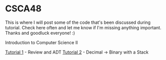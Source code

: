 # CSCA48

This is where I will post some of the code that's been discussed during tutorial. Check here often and let me know if I'm missing anything important. 
Thanks and goodluck everyone! :)


Introduction to Computer Science II

[Tutorial 1] - Review and ADT
[Tutorial 2] - Decimal -> Binary with a Stack


[//]: # (These are reference links used in the body of this note and get stripped out when the markdown processor does its 
job. There is no need to format nicely because it shouldn't be seen. 
Thanks SO - http://stackoverflow.com/questions/4823468/store-comments-in-markdown-syntax)

   [Tutorial 1]: <https://github.com/YufeiCui/CSCA48/tree/master/t1>
   [Tutorial 2]: <https://github.com/YufeiCui/CSCA48/tree/master/t2>
